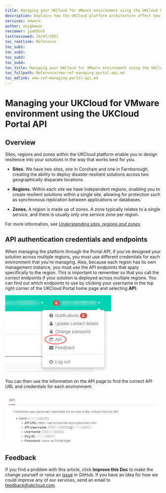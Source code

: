 ```yaml
---
title: Managing your UKCloud for VMware environment using the UKCloud Portal API
description: Explains how the UKCloud platform architecture affect how you use the Portal API when working with solutions that span multiple regions
services: vmware
author: shighmoor
reviewer: jpaddock
lastreviewed: 16/07/2021
toc_rootlink: Reference
toc_sub1: 
toc_sub2:
toc_sub3:
toc_sub4:
toc_title: Managing your UKCloud for VMware environment using the UKCloud Portal API
toc_fullpath: Reference/vmw-ref-managing-portal-api.md
toc_mdlink: vmw-ref-managing-portal-api.md
---
```


# Managing your UKCloud for VMware environment using the UKCloud Portal API

## Overview

Sites, regions and zones within the UKCloud platform enable you to design resilience into your solutions in the way that works best for you.

- **Sites.** We have two sites, one in Corsham and one in Farnborough, creating the ability to deploy disaster‑resilient solutions across two geographically disparate locations.

- **Regions.** Within each site we have independent regions, enabling you to create resilient solutions within a single site, allowing for protection such as synchronous replication between applications or databases.

- **Zones.** A region is made up of zones. A zone typically relates to a single service, and there is usually only one service zone per region.

For more information, see [*Understanding sites, regions and zones*](../other/other-ref-sites-regions-zones.md).

## API authentication credentials and endpoints

When managing the platform through the Portal API, if you've designed your solution across multiple regions, you must use different credentials for each environment that you're managing. Also, because each region has its own management instance, you must use the API endpoints that apply specifically to the region. This is important to remember so that you call the correct endpoints if your solution is deployed across multiple regions. You can find out which endpoints to use by clicking your username in the top right corner of the UKCloud Portal home page and selecting **API**:

![Link to API credentials in the Portal](images/vmw-portal-mnu-api.png)

You can then use the information on the API page to find the correct API URL and credentials for each environment:

![Example API credentials](images/vmw-portal-api-details.png)

## Feedback

If you find a problem with this article, click **Improve this Doc** to make the change yourself or raise an [issue](https://github.com/UKCloud/documentation/issues) in GitHub. If you have an idea for how we could improve any of our services, send an email to <feedback@ukcloud.com>.
